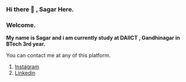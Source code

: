 ### Hi there 👋 , Sagar Here.

### Welcome.

__My name is Sagar and i am currently study at DAIICT , Gandhinagar in BTech 3rd year.__

You can contact me at any of this platform.

1. [Instagram](https://www.instagram.com/sagar.jsx/)
2. [Linkedin](https://www.linkedin.com/in/sagar-dhandhalya-50667217a/)
